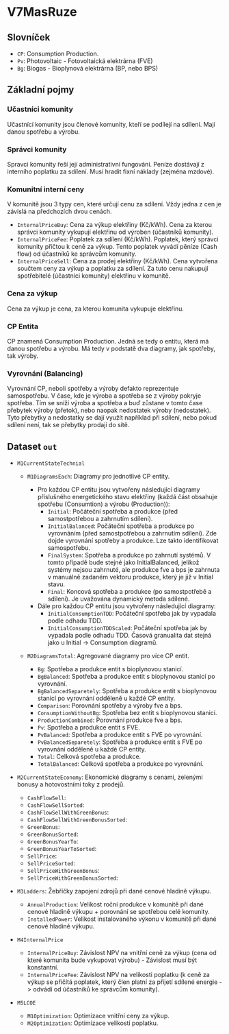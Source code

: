 # V7MasRuze

## Slovníček

- `CP`: Consumption Production.
- `Pv`: Photovoltaic - Fotovoltaická elektrárna (FVE)
- `Bg`: Biogas - Bioplynová elektrárna (BP, nebo BPS)

## Základní pojmy

### Učastníci komunity

Učastnící komunity jsou členové komunity, kteří se podílejí na sdílení. Mají danou spotřebu a výrobu.

### Správci komunity

Spravci komunity řeší její administrativní fungování. Peníze dostávají z interního poplatku za sdílení. Musí hradit fixní náklady (zejména mzdové).

### Komunitní interní ceny

V komunitě jsou 3 typy cen, které určují cenu za sdílení. Vždy jedna z cen je závislá na předchozích dvou cenách.

- `InternalPriceBuy`: Cena za výkup elektřiny (Kč/kWh). Cena za kterou správci komunity vykupují elektřinu od výroben (účastníků komunity).
- `InternalPriceFee`: Poplatek za sdílení (Kč/kWh). Poplatek, který správci komunity přičtou k ceně za výkup. Tento poplatek vyvádí pěníze (Cash flow) od účastníků ke správcům komunity.
- `InternalPriceSell`: Cena za prodej elektřiny (Kč/kWh). Cena vytvořena součtem ceny za výkup a poplatku za sdílení. Za tuto cenu nakupují spotřebitelé (účastníci komunity) elektřinu v komunitě.

### Cena za výkup

Cena za výkup je cena, za kterou komunita vykupuje elektřinu.

### CP Entita

CP znamená Consumption Production. Jedná se tedy o entitu, která má danou spotřebu a výrobu. Má tedy v podstatě dva diagramy, jak spotřeby, tak výroby.

### Vyrovnání (Balancing)

Vyrovnání CP, neboli spotřeby a výroby defakto reprezentuje samospotřebu. V čase, kde je výroba a spotřeba se z výroby pokryje spotřeba. Tím se sníží výroba a spotřeba a buď zůstane v tomto čase přebytek výroby (přetok), nebo naopak nedostatek výroby (nedostatek). Tyto přebytky a nedostatky se dají využít například při sdílení, nebo pokud sdílení není, tak se přebytky prodají do sítě.

## Dataset `out`

- `M1CurrentStateTechnial`

  - `M1DiagramsEach`: Diagramy pro jednotlivé CP entity.

    - Pro každou CP entitu jsou vytvořeny následující diagramy příslušného energetického stavu elektřiny (každá část obsahuje spotřebu (Consumtion) a výrobu (Production)):
      - `Initial`: Počáteční spotřeba a produkce (před samostpotřebou a zahrnutím sdílení).
      - `InitialBalanced`: Počáteční spotřeba a produkce po vyrovnáním (před samostpotřebou a zahrnutím sdílení). Zde dojde vyrovnání spotřeby a produkce. Lze takto identifikovat samospotřebu.
      - `FinalSystem`: Spotřeba a produkce po zahrnutí systémů. V tomto případě bude stejné jako InitialBalanced, jelikož systémy nejsou zahrnuté, ale produkce fve a bps je zahrnuta v manuálně zadaném vektoru produkce, který je již v Initial stavu.
      - `Final`: Koncová spotřeba a produkce (po samostpotřebě a sdílení). Je uvažována dynamický metoda sdílené.
    - Dále pro každou CP entitu jsou vytvořeny následující diagramy:
      - `InitialConsumptionTDD`: Počáteční spotřeba jak by vypadala podle odhadu TDD.
      - `InitialConsumptionTDDScaled`: Počáteční spotřeba jak by vypadala podle odhadu TDD. Časová granualita dat stejná jako u Initial -> Consumption diagramů.

  - `M2DiagramsTotal`: Agregované diagramy pro více CP entit.

    - `Bg`: Spotřeba a produkce entit s bioplynovou stanicí.
    - `BgBalanced`: Spotřeba a produkce entit s bioplynovou stanicí po vyrovnání.
    - `BgBalancedSeparetely`: Spotřeba a produkce entit s bioplynovou stanicí po vyrovnání odděleně u každé CP entity.
    - `Comparison`: Porovnání spotřeby a výroby fve a bps.
    - `ConsumptionWithoutBg`: Spotřeba bez entit s bioplynovou stanicí.
    - `ProductionCombined`: Porovnání produkce fve a bps.
    - `Pv`: Spotřeba a produkce entit s FVE.
    - `PvBalanced`: Spotřeba a produkce entit s FVE po vyrovnání.
    - `PvBalancedSeparetely`: Spotřeba a produkce entit s FVE po vyrovnání odděleně u každé CP entity.
    - `Total`: Celková spotřeba a produkce.
    - `TotalBalanced`: Celková spotřeba a produkce po vyrovnání.

- `M2CurrentStateEconomy`: Ekonomické diagramy s cenami, zelenými bonusy a hotovostními toky z prodejů.

  - `CashFlowSell`:
  - `CashFlowSellSorted`:
  - `CashFlowSellWithGreenBonus`:
  - `CashFlowSellWithGreenBonusSorted`:
  - `GreenBonus`:
  - `GreenBonusSorted`:
  - `GreenBonusYearTo`:
  - `GreenBonusYearToSorted`:
  - `SellPrice`:
  - `SellPriceSorted`:
  - `SellPriceWithGreenBonus`:
  - `SellPriceWithGreenBonusSorted`:

- `M3Ladders`: Žebříčky zapojení zdrojů při dané cenové hladině výkupu.

  - `AnnualProduction`: Velikost roční produkce v komunitě při dané cenové hladině výkupu + porovnání se spotřebou celé komunity.
  - `InstalledPower`: Velikost instalovaného výkonu v komunitě při dané cenové hladině výkupu.

- `M4InternalPrice`

  - `InternalPriceBuy`: Závislost NPV na vnitřní ceně za výkup (cena od které komunita bude vykupovat výrobu) - Závislost musí být konstantní.
  - `InternalPriceFee`: Závislost NPV na velikosti poplatku (k ceně za výkup se přičítá poplatek, který člen platní za přijetí sdílené energie -> odvádí od účastníků ke správcům komunity).

- `M5LCOE`

  - `M1Optimization`: Optimizace vnitřní ceny za výkup.
  - `M2Optimization`: Optimizace velikosti poplatku.

